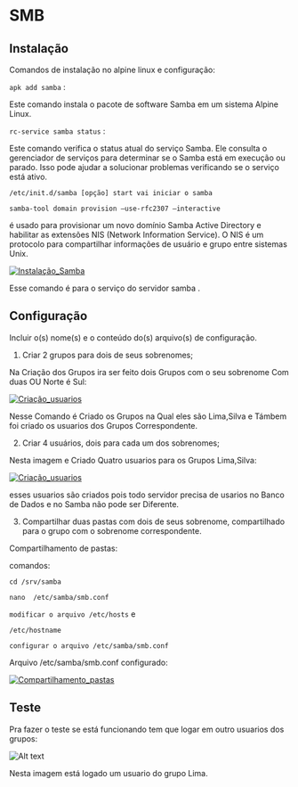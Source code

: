 # SMB

## Instalação
Comandos de instalação  no alpine linux e configuração:

`apk add samba` :

Este comando instala o pacote de software Samba em um sistema Alpine Linux.

`rc-service samba status` :

Este comando verifica o status atual do serviço Samba. Ele consulta o gerenciador de serviços para determinar se o Samba está em execução ou parado. Isso pode ajudar a solucionar problemas verificando se o serviço está ativo.

`/etc/init.d/samba [opção] start vai iniciar o samba `


`samba-tool domain provision –use-rfc2307 –interactive `

é usado para provisionar um novo domínio Samba Active Directory e habilitar as extensões NIS (Network Information Service). O NIS é um protocolo para compartilhar informações de usuário e grupo entre sistemas Unix.

[![Instalação_Samba](https://i.im.ge/2023/12/22/xuFPpz.Instalacao-Samba.png)](https://im.ge/i/xuFPpz)


Esse comando é para o serviço do servidor samba .



## Configuração

Incluir o(s) nome(s) e o conteúdo do(s) arquivo(s) de configuração.

1. Criar 2 grupos para dois de seus sobrenomes;

Na Criação dos Grupos ira ser feito dois Grupos com o seu sobrenome Com duas OU Norte é Sul:

[![Criação_usuarios](https://i.im.ge/2023/12/22/xFpYzM.Criacao-usuarios.png)](https://im.ge/i/xFpYzM)

Nesse Comando é Criado os Grupos na Qual eles são Lima,Silva e Támbem foi criado os usuarios dos Grupos Correspondente.

2. Criar 4 usuários, dois para cada um dos sobrenomes;

Nesta imagem e Criado Quatro usuarios para os Grupos Lima,Silva:

[![Criação_usuarios](https://i.im.ge/2023/12/22/xFpYzM.Criacao-usuarios.png)](https://im.ge/i/xFpYzM)

esses usuarios são criados pois todo servidor precisa de usarios no Banco de Dados e no Samba não pode ser Diferente.

3. Compartilhar duas pastas com dois de seus sobrenome, compartilhado para o grupo com o sobrenome correspondente.

Compartilhamento de pastas:

comandos:


```cd /srv/samba```

```nano  /etc/samba/smb.conf ```


`modificar o arquivo /etc/hosts` e
 
`/etc/hostname`


```configurar o arquivo /etc/samba/smb.conf```


Arquivo /etc/samba/smb.conf configurado:

[![Compartilhamento_pastas](https://i.im.ge/2023/12/22/xFBtJL.Compartilhamento-pastas.png)](https://im.ge/i/xFBtJL)



## Teste

Pra fazer o teste se está funcionando tem que logar em outro usuarios dos grupos:

![Alt text](<Screenshot from 2024-01-03 20-18-58.png>)

Nesta imagem está logado um usuario do grupo Lima.

